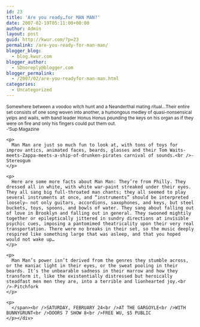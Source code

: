 ```yaml
---
id: 23
title: 'Are you ready…for MAN MAN?'
date: 2007-02-19T05:11:00+00:00
author: Admin
layout: post
guid: http://kwur.com/?p=23
permalink: /are-you-ready-for-man-man/
blogger_blog:
  - blog.kwur.com
blogger_author:
  - SDnoreply@blogger.com
blogger_permalink:
  - /2007/02/are-you-readyfor-man-man.html
categories:
  - Uncategorized
---
```

<div class="pf-content">
  <p>
  </p>
  
  <p>
    <span style="font-size:85%;">Somewhere between a voodoo witch hunt and a Neanderthal mating ritual…Their entire set consists of one song woven into another, a humongous medley of quasi-nonsensical yelps and wails, with band leader Honus Honus pounding the keys on his organ as if they were on fire and only his fingers could put them out.<br />-‘Sup Magazine</p> 
    
    <p>
      Man Man are just so much fun to look at, with tons of toys for improv antics, animated faces, beards, glasses and their Tom Waits-meets-Zappa-meets-a-ship-of-drunken-pirates carnival of sounds.<br />-Stereogum
    </p>
    
    <p>
      Here are some more facts about Man Man: They’re from Philly. They dressed all in white, with white war-paint streaked under their eyes. They all sang big full-throated man chants; they all seemed to play several instruments at once, and “instruments” should be interpreted loosely– not only guitars, accordions, saxophones, and keys, but steel buckets, toys, spoons, and bowls of water. They sang about falling out of love in Brooklyn and falling out in general. They swooned mightily together or epileptically jittered in sundry directions at invisible psychic cues, imposing a pantomimed theatricality upon their very real transportation. There were no breaks in their set, so the music deeply respired like something large that was asleep, and that you hoped would not wake up…
    </p>
    
    <p>
      Man Man’s power isn’t derived from the genres they stumble across, or the maniac light in their eyes, or the sweat pooling in their beards. It’s the unbearable sadness in their marrow and how they transform it, like the existentially distressed but heroically steadfast men men they are, into a terrible and lionhearted joy.<br />-Pitchfork
    </p>
    
    <p>
      </span><br />SATURDAY, FEBRUARY 24<br />AT THE GARGOYLE<br />WITH BUNNYGRUNT<br />DOORS 7 SHOW 8<br />FREE WU, $5 PUBLIC
    </p></div>